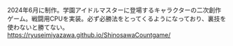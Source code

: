 2024年6月に制作。学園アイドルマスターに登場するキャラクターの二次創作ゲーム。戦闘用CPUを実装。必ず必勝法をとってくるようになっており、裏技を使わないと勝てない。
https://ryuseimiyazawa.github.io/ShinosawaCountgame/
